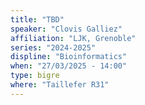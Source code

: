 ```yaml
---
title: "TBD"
speaker: "Clovis Galliez"
affiliation: "LJK, Grenoble"
series: "2024-2025"
displine: "Bioinformatics"
when: "27/03/2025 - 14:00"
type: bigre
where: "Taillefer R31"
---
```

